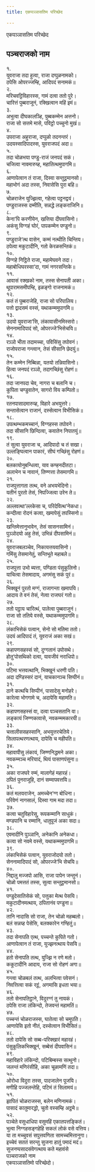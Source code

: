 ```yaml
---
title: एकपञ्ञासतिम परिच्छेद

---
```

एकपञ्ञासतिम परिच्छेद  


## पञ्चराजको नाम

१.  
युवराजा तदा हुत्वा, राजा दप्पुळनामको।  
ठपेसि ओपरज्जम्हि, आदिपदं सनामकं॥  
२.  
मरिचवट्टिविहारस्स, गामं दत्वा ततो पुरे।  
चारित्तं पुब्बराजूनं, रक्खित्वान महिं इमं॥  
३.  
अभुत्वा दीघकालञ्हि, पुब्बकम्मेन अत्तनो।  
राजा सो सत्तमे मासे, पविट्ठो पच्चुनो मुखं॥  
४.  
उपराजा अहुराजा, दप्पुळो तदनन्तरं।  
उदयस्सादिपादस्स, युवराजपदं अदा॥  
५.  
तदा चोळभया पण्डु-राजं जनपदं सकं।  
चजित्वा नावमारुय्ह, महातित्थमुपागमि॥  
६.  
आणापेत्वान तं राजा, दिस्वा सन्तुट्ठमानसो।  
महाभोगं अदा तस्स, निवासेसि पुरा बहि॥  
७.  
चोळराजेन युज्झित्वा, गहेत्वा पट्टनद्वयं।  
पण्डुराजस्स दम्मीति, सन्नद्धे लङ्कराजिनि॥  
८.  
केना’पि करणीयेन, खत्तिया दीपवासिनो।  
अकंसु विग्गहं घोरं, पापकम्मेन पण्डुनो॥  
९.  
पण्डुराजे’त्थ वासेन, कम्मं नत्थीति चिन्तिय।  
ठपेत्वा मकुटादीनि, गतो केरळसन्तिकं॥  
१०.  
विग्गहे निट्ठिते राजा, महामेघवने तदा।  
महाबोधिघरस्सा’दा, गामं नगरसन्तिके॥  
११.  
आवासं रक्खको नाम, तस्स सेनापती अका।  
थूपारामसमीपम्हि, इळङ्गो राजनामकं॥  
१२.  
कतं तं पुब्बराजेहि, राजा सो परिपालिय।  
पत्तो द्वादसमं वस्सं, यथाकम्ममुपागमि॥  
१३.  
उदयो युवराजा’सि, लंकावासीनमिस्सरो।  
सेननामादिपादं सो, ओपरज्जे’भिसेचयि॥  
१४.  
रञ्ञो भीता तदामच्चा, पविसिंसु तपोवनं।  
राजोपराजा गन्त्वान, तेसं सीसानि छेदयुं॥  
१५.  
तेन कम्मेन निब्बिन्ना, यतयो तन्निवासिनो।  
हित्वा जनपदं रञ्ञो, तदागच्छिंसु रोहणं॥  
१६.  
तदा जानपदा चेव, नागरा च बलानि च।  
कुपिता चण्डुवातेन, सागरो विय कम्पितो॥  
१७.  
रतनपासादमारुय्ह, विहारे अभयुत्तरे।  
सन्तासेत्वान राजानं, दस्सेत्वान विभीसिकं॥  
१८.  
उपत्थम्भकमच्चानं, विग्गहस्स तपोवने।  
तदा सीसानि छिन्दित्वा, कवातेन निपातयुं॥  
१९.  
तं सुत्वा युवराजा च, आदिपादो च तं सखा।  
उल्लङ्घित्वान पाकारं, सीघं गच्छिंसु रोहणं॥  
२०.  
बलकायोनुबन्धित्वा, याव कण्हनदीतटा।  
अलाभेन च नावानं, तिण्णत्ता तेसमागमि॥  
२१.  
राजपुत्तागता तत्थ, वने अभयभेदिनो।  
यतीनं पुरतो तेसं, निपज्जित्वा उरेन ते॥  
२२.  
अल्लवत्था’ल्लकेसा च, परिदेवित्थ’नेकधा।  
कन्दीत्वा रोदनं कत्वा, खमापेसुं तपस्सिनो॥  
२३.  
खन्तिमेत्तानुभावेन, तेसं सासनसामिनं।  
पुञ्ञोदयो अहु तेसं, उभिन्नं दीपसामिनं॥  
२४.  
युवराजबलञ्चेव, निकायत्तयवासिनो।  
गमिंसु तेसमानेतुं, सन्तिभूते महाबले॥  
२५.  
राजपुत्ता उभो ब्यत्ता, पण्डिता पंसुकूलिनो।  
याचित्वा तेसमादाय, अगमंसु सकं पुरं॥  
२६.  
भिक्खूनं पुरतो मग्गं, राजागन्ता खमापयि।  
आदाय ते वनं तेसं, नेत्वा राजघरं गतो॥  
२७.  
ततो पट्ठाय चारित्थं, पालेत्वा पुब्बराजुनं।  
राजा सो ततिये वस्से, यथाकम्ममुपागमि॥  
२८.  
लंकाभिसेकं पत्वान, सेनो सो मतिमा ततो।  
उदयं आदिपादं तं, युवराजं अका सखं॥  
२९.  
कहापणसहस्सं सो, दुग्गतानं उपोसथे।  
होतु’पोसथिको दत्वा, यावजीवं नराधिपो॥  
३०.  
पटिमा भत्तवत्थानि, भिक्खूनं धरणी पति।  
अदा दण्डिस्सरं दानं, याचकानञ्च सिप्पीनं॥  
३१.  
ठाने कत्थचि सिप्पीनं, पासादेसु मनोहरे।  
कारेत्वा भोगगामे च, अदापेसि महामति॥  
३२.  
कहापणसहस्सं वा, दत्वा पञ्चसतानि वा।  
लङ्कायं जिण्णकावासे, नवकम्ममकारयी॥  
३३.  
चत्तालीससहस्सानि, अभयुत्तरचेतिये।  
सिलापत्थरणत्थाय, दापेसि च महीपति॥  
३४.  
महावापीसु लंकायं, जिण्णनिद्धमने अका।  
नवकम्मञ्च मरियादं, थियं पासाणपंसुना॥  
३५.  
अका राजघरे रम्मं, मालागेहं महारहं।  
ठपितं पुनराजूहि, दानं सम्मापवत्तयि॥  
३६.  
कतं मलयराजेन, अमच्चेन’ग्ग बोधिना।  
परिवेणं नागसालं, दिस्वा गाम मदा तदा॥  
३७.  
कत्वा चतुविहारेसु, रूपकम्मानि साधुकं।  
मण्डपानि च रम्मानि, धातुपूजं अका सदा॥  
३८.  
एवमादीनि पुञ्ञानि, अनेकानि अनेकधा।  
कत्वा सो नवमे वस्से, यथाकम्ममुपागमि॥  
३९.  
लंकाभिसेकं पत्वान, युवराजोदयो ततो।  
सेननामादिपादं सो, ओपरज्जे’भि सेचयि॥  
४०.  
निद्दालु मज्जपो आसि, राजा पापेन जन्तुनं।  
चोळो पमत्ततं तस्स, सुत्वा सन्तुट्ठमानसो॥  
४१.  
पण्डुदेसातिसेकं सो, पत्तुका मेत्थ पेसयि।  
मकुटादीनमत्थाय, ठपितानंव पण्डुना॥  
४२.  
तानि नादासि सो राजा, तेन चोळो महब्बलो।  
बलं सन्नय्ह पेसेसि, बलक्कारेन गण्हितुं॥  
४३.  
तदा सेनापति एत्थ, पच्चन्ते कुपिते गतो।  
आणापेत्वान तं राजा, युज्झनत्थाय पेसयि॥  
४४.  
हतो सेनापति तत्थ, युज्झि न रणे मतो।  
ककूटादीनि आदाय, राजा सो रोहणं अगा॥  
४५.  
गन्त्वा चोळबलं तत्थ, अलभित्वा पवेसनं।  
निवत्तित्वा सकं रट्ठं, अगमासि इधता भया॥  
४६.  
ततो सेनापतिट्ठाने, विदुरग्गं तु नायकं।  
ठपेसि राजा लंकिन्दो, तेजवन्तं महामतिं॥  
४७.  
पच्चन्तं चोळराजस्स, घातेत्वा सो चमूपति।  
आणापेसि इतो नीतं, दस्सेत्वान विभीसितं॥  
४८.  
ततो दापेसि सो सब्ब-परिक्खारं महारहं।  
पंसुकूलिकभिक्खूनं, सब्बेसं दीपवासिनं॥  
४९.  
महाविहारे लंकिन्दो, पटिबिम्बस्स सत्थुनो।  
जलन्तं मणिरंसीहि, अका चूळामणिं तदा॥  
५०.  
ओरोधा विदुरा तस्स, पादजालेन पूजयि।  
मणीहि पज्जलन्तेहि, पटिमं तं सिलामयं॥  
५१.  
झापितं चोळराजस्स, बलेन मणिनामकं।  
पासादं कातुमारद्धो, चुतो वस्सम्हि अट्ठमे॥  
५२.  
पञ्चेते वसुधाधिपा वसुमहिं एकातपत्तङ्कितं।  
भुत्वा निग्गहसङ्गहेहि सकलं लोकं वसे वत्तिय।  
या ता मच्चुवसं सपुत्तवणिता सामच्चमित्तानुगा।  
इच्चेवं सततं सरन्तु सुजना हातुं पमादं मदं॥  
सुजनप्पसादसंवेगत्थाय कते महावंसे  
पञ्चराजको नाम  
एकपञ्ञासतिमो परिच्छेदो।  